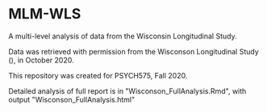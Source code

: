 # MLM-WLS
A multi-level analysis of data from the Wisconsin Longitudinal Study. 

Data was retrieved with permission from the Wisconson Longitudinal Study (), in October 2020. 

This repository was created for PSYCH575, Fall 2020. 

Detailed analysis of full report is in "Wisconson_FullAnalysis.Rmd", with output "Wisconson_FullAnalysis.html"
